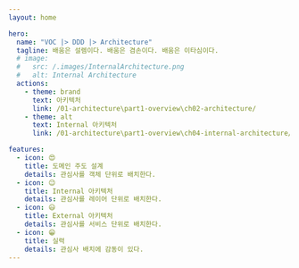 ```yaml
---
layout: home

hero:
  name: "VOC |> DDD |> Architecture"
  tagline: 배움은 설렘이다. 배움은 겸손이다. 배움은 이타심이다.
  # image:
  #   src: /.images/InternalArchitecture.png
  #   alt: Internal Architecture
  actions:
    - theme: brand
      text: 아키텍처
      link: /01-architecture\part1-overview\ch02-architecture/
    - theme: alt
      text: Internal 아키텍처
      link: /01-architecture\part1-overview\ch04-internal-architecture/

features:
  - icon: 😍
    title: 도메인 주도 설계
    details: 관심사를 객체 단위로 배치한다.
  - icon: 😉
    title: Internal 아키텍처
    details: 관심사를 레이어 단위로 배치한다.
  - icon: 😃
    title: External 아키텍처
    details: 관심사를 서비스 단위로 배치한다.
  - icon: 😁
    title: 실력
    details: 관심사 배치에 감동이 있다.
---
```


